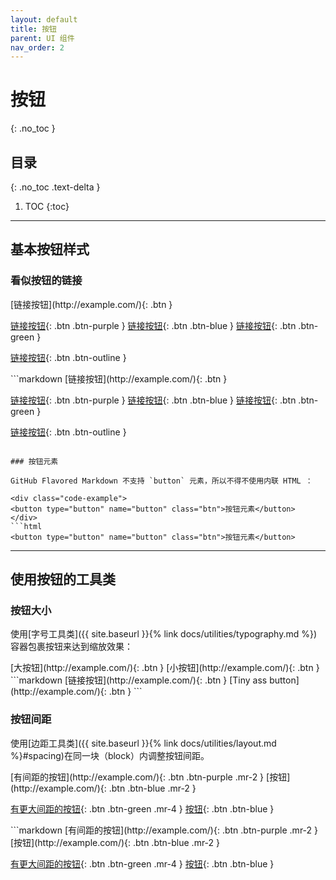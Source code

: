 ```yaml
---
layout: default
title: 按钮
parent: UI 组件
nav_order: 2
---
```


# 按钮
{: .no_toc }

## 目录
{: .no_toc .text-delta }

1. TOC
{:toc}

---

## 基本按钮样式

### 看似按钮的链接

<div class="code-example" markdown="1">
[链接按钮](http://example.com/){: .btn }

[链接按钮](http://example.com/){: .btn .btn-purple }
[链接按钮](http://example.com/){: .btn .btn-blue }
[链接按钮](http://example.com/){: .btn .btn-green }

[链接按钮](http://example.com/){: .btn .btn-outline }
</div>
```markdown
[链接按钮](http://example.com/){: .btn }

[链接按钮](http://example.com/){: .btn .btn-purple }
[链接按钮](http://example.com/){: .btn .btn-blue }
[链接按钮](http://example.com/){: .btn .btn-green }

[链接按钮](http://example.com/){: .btn .btn-outline }
```

### 按钮元素

GitHub Flavored Markdown 不支持 `button` 元素，所以不得不使用内联 HTML ：

<div class="code-example">
<button type="button" name="button" class="btn">按钮元素</button>
</div>
```html
<button type="button" name="button" class="btn">按钮元素</button>
```

---

## 使用按钮的工具类

### 按钮大小

使用[字号工具类]({{ site.baseurl }}{% link docs/utilities/typography.md %})容器包裹按钮来达到缩放效果：

<div class="code-example" markdown="1">
<span class="fs-6">
[大按钮](http://example.com/){: .btn }
</span>

<span class="fs-3">
[小按钮](http://example.com/){: .btn }
</span>
</div>
```markdown
<span class="fs-8">
[链接按钮](http://example.com/){: .btn }
</span>

<span class="fs-3">
[Tiny ass button](http://example.com/){: .btn }
</span>
```

### 按钮间距

使用[边距工具类]({{ site.baseurl }}{% link docs/utilities/layout.md %}#spacing)在同一块（block）内调整按钮间距。

<div class="code-example" markdown="1">
[有间距的按钮](http://example.com/){: .btn .btn-purple .mr-2 }
[按钮](http://example.com/){: .btn .btn-blue .mr-2 }

[有更大间距的按钮](http://example.com/){: .btn .btn-green .mr-4 }
[按钮](http://example.com/){: .btn .btn-blue }
</div>
```markdown
[有间距的按钮](http://example.com/){: .btn .btn-purple .mr-2 }
[按钮](http://example.com/){: .btn .btn-blue .mr-2 }

[有更大间距的按钮](http://example.com/){: .btn .btn-green .mr-4 }
[按钮](http://example.com/){: .btn .btn-blue }
```
